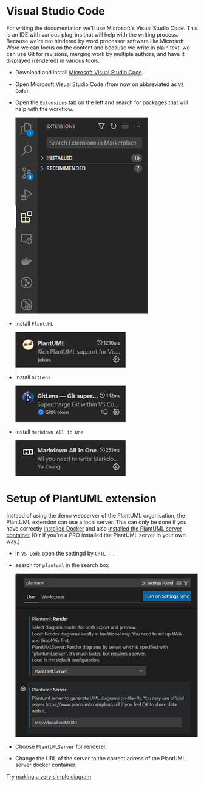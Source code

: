 # Visual Studio Code

For writing the documentation we'll use Microsoft's Visual Studio Code. This is an IDE with various plug-ins that will help with the writing process.
Because we're not hindered by word processor software like Microsoft Word we can focus on the content and because we write in plain text, we can use Git for revisions, merging work by multiple authors, and have it displayed (rendered) in various tools.

- Download and install [Microsoft Visual Studio Code](https://code.visualstudio.com/).
- Open Microsoft Visual Studio Code (from now on abbreviated as `VS Code`).
- Open the `Extensions` tab on the left and search for packages that will help with the workflow.
 
  ![Extensions](code_extensions.png "Visual Code Extensions")
- Install `PlantUML`
  
  ![PlantUML](code_plantuml.png "PlantUML")

- Install `GitLens`

  ![GitLens](code_gitlens.png "GitLens")

- Install `Markdown All in One`
  
  ![MarkdownAllinOne](code_markdownallinone.png "Markdown All in One")

# Setup of PlantUML extension

Instead of using the demo webserver of the PlantUML organisation, the PlantUML extension can use a local server. This can only be done if you have correctly [installed Docker](Docker.md) and also [installed the PlantUML server container](PlantUMLserver.md) (O r if you're a PRO installed the PlantUML server in your own way.)

- in `VS Code` open the settingd by `CRTL` + `,`
- search for `plantuml` in the search box
  
  ![VSCodePlantUmlSetting](code_plantuml_settings.png "PlantUML settings")

- Choose `PlantUMLServer` for renderer.
- Change the URL of the server to the correct adress of the PlantUML server docker container.

Try [making a very simple diagram ](../usage/PlantUML.md)
